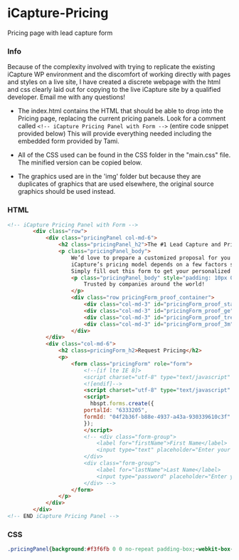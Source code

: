 # iCapture-Pricing
Pricing page with lead capture form

### Info
Because of the complexity involved with trying to replicate the existing iCapture WP environment and the discomfort of working directly with pages and styles on a live site, I have created a discrete webpage with the html and css clearly laid out for copying to the live iCapture site by a qualified developer.
Email me with any questions!

- The index.html contains the HTML that should be able to drop into the Pricing page, replacing the current pricing panels. Look for a comment called
```<!-- iCapture Pricing Panel with Form -->``` (entire code snippet provided below)
This will provide everything needed including the embedded form provided by Tami.

- All of the CSS used can be found in the CSS folder in the "main.css" file.  The minified version can be copied below.
- The graphics used are in the 'img' folder but because they are duplicates of graphics that are used elsewhere, the original source graphics should be used instead.

### HTML
```html
<!-- iCapture Pricing Panel with Form -->
        <div class="row">
            <div class="pricingPanel col-md-6">
                <h2 class="pricingPanel_h2">The #1 Lead Capture and Prioritization Platform</h2>
                <p class="pricingPanel_body">
                    We’d love to prepare a customized proposal for you!<br><br>
                    iCapture’s pricing model depends on a few factors specific to your team, so we’ll need to get in touch to give you accurate pricing info. <br><br>
                    Simply fill out this form to get your personalized iCapture price today!</p>
                    <p class="pricingPanel_body" style="padding: 10px 0px 0px 20px;">
                        Trusted by companies around the world!
                    </p>
                    <div class="row pricingForm_proof_container">
                        <div class="col-md-3" id="pricingForm_proof_staples"></div>
                        <div class="col-md-3" id="pricingForm_proof_ge"></div>
                        <div class="col-md-3" id="pricingForm_proof_trendMicro"></div>
                        <div class="col-md-3" id="pricingForm_proof_3m"></div>
                    </div>
            </div>
            <div class="col-md-6">
                <h2 class=pricingForm_h2>Request Pricing</h2>
                <p>
                    <form class="pricingForm" role="form">
                        <!--[if lte IE 8]>
                        <script charset="utf-8" type="text/javascript" src="//js.hsforms.net/forms/v2-legacy.js"></script>
                        <![endif]-->
                        <script charset="utf-8" type="text/javascript" src="//js.hsforms.net/forms/v2.js"></script>
                        <script>
                          hbspt.forms.create({
                        portalId: "6333205",
                        formId: "04f2b36f-b88e-4937-a43a-930339610c3f"
                        });
                        </script>
                        <!-- <div class="form-group">
                            <label for="firstName">First Name</label>
                            <input type="text" placeholder="Enter your first name" class="form-control">
                        </div>
                        <div class="form-group">
                            <label for="lastName">Last Name</label>
                            <input type="password" placeholder="Enter your last name" class="form-control">
                        </div> -->
                    </form>
                </p>
            </div>
        </div>
<!-- END iCapture Pricing Panel -->
```

### CSS
```CSS
.pricingPanel{background:#f3f6fb 0 0 no-repeat padding-box;-webkit-box-shadow:0 3px 6px #00000029;box-shadow:0 3px 6px #00000029;border-radius:5px;opacity:1}.pricingPanel_h2{font-size:40px;text-align:center;letter-spacing:0;color:#1c3664;opacity:1}.pricingPanel_body{padding:30px 20px 50px 20px;text-align:left;font-size:18px!important;letter-spacing:0;color:#1c3664AC;opacity:1}.pricingForm_proof_container{padding:0;margin:0;width:100%;height:100px}#pricingForm_proof_staples{background:transparent url(../img/284802honeywell_logo-113.png) 0 0 no-repeat padding-box;opacity:1;width:130px;height:60px;background-position:center;background-size:contain;display:inline-block}#pricingForm_proof_ge{background:transparent url(../img/663050GECriticalPowerLogo-113.png) 0 0 no-repeat padding-box;opacity:1;width:130px;height:60px;background-position:center;background-size:contain;display:inline-block}#pricingForm_proof_trendMicro{background:transparent url(../img/657374TrendMicroLogo-113.png) 0 0 no-repeat padding-box;opacity:1;width:130px;height:60px;background-position:center;background-size:contain;display:inline-block}#pricingForm_proof_3m{background:transparent url(../img/8895803M_logo-113.png) 0 0 no-repeat padding-box;opacity:1;width:130px;height:60px;background-position:center;background-size:contain;display:inline-block}.pricingForm{padding:0 30px 20px 30px}.pricingForm label{padding-left:3px;font-size:11px;letter-spacing:0;color:#1c3664;text-transform:uppercase;opacity:1}.pricingForm_h2{padding-top:0;margin-top:0;font-size:40px;text-align:center;letter-spacing:0;color:#1c3664;opacity:1}@media screen and (max-width:600px){.pricingForm_proof_container{display:none}}
```
